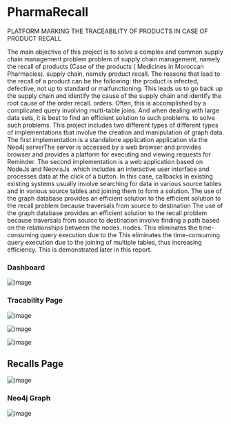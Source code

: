 # PharmaRecall

PLATFORM MARKING THE TRACEABILITY OF PRODUCTS
IN CASE OF PRODUCT RECALL

The main objective of this project is to solve a complex and common supply chain management problem
problem of supply chain management, namely the recall of products (Case of the products ( Medicines in Moroccan Pharmacies).
supply chain, namely product recall. The reasons that lead to the recall of a product can be the following: the product is
infected, defective, not up to standard or malfunctioning. This leads us to go back up the supply chain and identify the cause of the
supply chain and identify the root cause of the order recall. orders. Often, this is accomplished by a complicated query
involving multi-table joins. And when dealing with large data sets, it is best to find an efficient solution to such problems.
to solve such problems. This project includes two different types of different types of implementations that involve the creation and manipulation of
graph data. The first implementation is a standalone application application via the Neo4j serverThe server is accessed by a web browser and provides
browser and provides a platform for executing and viewing requests for Reminder. The second implementation is a web application based on
NodeJs and NeovisJs .which includes an interactive user interface and processes data at the click of a button. In this case, callbacks in existing
existing systems usually involve searching for data in various source tables and in various source tables and joining them to form a solution.
The use of the graph database provides an efficient solution to the efficient solution to the recall problem because traversals from source to destination
The use of the graph database provides an efficient solution to the recall problem because traversals from source to destination involve finding a path based on the relationships between the nodes.
nodes. This eliminates the time-consuming query execution due to the This eliminates the time-consuming query execution due to the joining of multiple tables, thus increasing efficiency. This is demonstrated later in this report.



### Dashboard

![image](https://user-images.githubusercontent.com/31325358/169589038-13324f6a-256f-4551-9c80-7d5486355e80.png)

### Tracability Page 


![image](https://user-images.githubusercontent.com/31325358/169589165-60212de1-bba3-45c2-b2f5-82cc73de96a9.png)

![image](https://user-images.githubusercontent.com/31325358/169589275-bc9ea76a-9282-4571-81ff-275fb5d1e81d.png)

![image](https://user-images.githubusercontent.com/31325358/169589324-faa25132-88cd-4082-b0c6-30df929a5e91.png)


## Recalls Page

![image](https://user-images.githubusercontent.com/31325358/169589500-68b6bede-a47f-464a-be2f-cb85ff8c478a.png)





### Neo4j Graph 


![image](https://user-images.githubusercontent.com/31325358/169589395-f9dbbcdb-452a-4f86-90a7-57f239aa5fe2.png)





